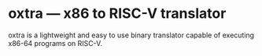 # oxtra &mdash; x86 to RISC-V translator
oxtra is a lightweight and easy to use binary translator capable of executing x86-64 programs on RISC-V.